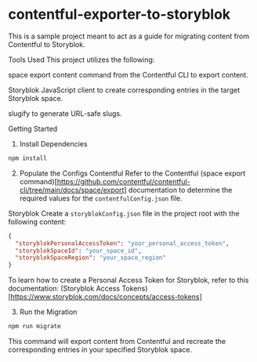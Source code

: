 # contentful-exporter-to-storyblok

This is a sample project meant to act as a guide for migrating content from Contentful to Storyblok.

Tools Used
This project utilizes the following:

space export content command from the Contentful CLI to export content.

Storyblok JavaScript client to create corresponding entries in the target Storyblok space.

slugify to generate URL-safe slugs.

Getting Started

1. Install Dependencies

```bash
npm install
```

2. Populate the Configs
   Contentful
   Refer to the Contentful (space export command)[https://github.com/contentful/contentful-cli/tree/main/docs/space/export] documentation to determine the required values for the `contentfulConfig.json` file.

Storyblok
Create a `storyblokConfig.json` file in the project root with the following content:

```json
{
  "storyblokPersonalAccessToken": "your_personal_access_token",
  "storyblokSpaceId": "your_space_id",
  "storyblokSpaceRegion": "your_space_region"
}
```

To learn how to create a Personal Access Token for Storyblok, refer to this documentation:
(Storyblok Access Tokens)[https://www.storyblok.com/docs/concepts/access-tokens]

3. Run the Migration

```bash
npm run migrate
```

This command will export content from Contentful and recreate the corresponding entries in your specified Storyblok space.
